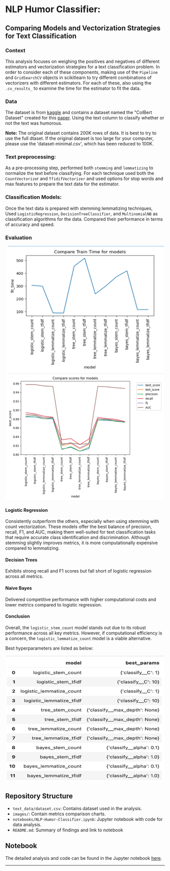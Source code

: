 # NLP Humor Classifier:
## Comparing Models and Vectorization Strategies for Text Classification

### Context

This analysis focuses on weighing the positives and negatives of different estimators and vectorization strategies for a text classification problem.  In order to consider each of these components, making use of the `Pipeline` and `GridSearchCV` objects in scikitlearn to try different combinations of vectorizers with different estimators.  For each of these, also using the `.cv_results_` to examine the time for the estimator to fit the data.

### Data

The dataset is from [kaggle](https://www.kaggle.com/datasets/deepcontractor/200k-short-texts-for-humor-detection) and contains a dataset named the "ColBert Dataset" created for this [paper](https://arxiv.org/pdf/2004.12765.pdf). Using the text column to classify whether or not the text was humorous. 

**Note:** The original dataset contains 200K rows of data. It is best to try to use the full dtaset. If the original dataset is too large for your computer, please use the 'dataset-minimal.csv', which has been reduced to 100K.

### Text preprocessing:

As a pre-processing step, performed both `stemming` and `lemmatizing` to normalize the text before classifying. For each technique used both the `CountVectorize`r and `TfidifVectorizer` and used options for stop words and max features to prepare the text data for the estimator.

### Classification Models:

Once the text data is prepared with stemming lemmatizing techniques, Used `LogisticRegression`, `DecisionTreeClassifier`, and `MultinomialNB` as classification algorithms for the data. Compared their performance in terms of accuracy and speed.

### Evaluation

<div align="center">
    <img src="https://github.com/mitbans/NLP-Humor-Classifier/blob/main/images/comparingtraintime.png" width="500" height="400" alt="Image 1">
    <img src="https://github.com/mitbans/NLP-Humor-Classifier/blob/main/images/comparinfgscores.png" width="500" height="400" alt="Image 2">
</div>


#### Logistic Regression 
Consistently outperform the others, especially when using stemming with count vectorization. These models offer the best balance of precision, recall, F1, and AUC, making them well-suited for text classification tasks that require accurate class identification and discrimination. Although stemming slightly improves metrics, it is more computationally expensive compared to lemmatizing.

#### Decision Trees 
Exhibits strong recall and F1 scores but fall short of logistic regression across all metrics.

#### Naive Bayes 
Delivered competitive performance with higher computational costs and lower metrics compared to logistic regression.

#### Conclusion
Overall, the `logistic_stem_count` model stands out due to its robust performance across all key metrics. However, if computational efficiency is a concern, the `logistic_lemmatize_count` model is a viable alternative.

Best hyperparameters are listed as below:

<div align="center">
    <img src="https://github.com/mitbans/NLP-Humor-Classifier/blob/main/images/bestparams.png" width="500" height="400">
</div>

## Repository Structure
- <code>text_data/dataset.csv</code>: Contains dataset used in the analysis.
- <code>images/</code>: Contain metrics comparison charts.
- <code>notebooks/NLP-Humor-Classifier.ipynb</code>: Jupyter notebook with code for data analysis.
- <code>README.md</code>: Summary of findings and link to notebook

## Notebook
The detailed analysis and code can be found in the Jupyter notebook <a href="[https://github.com/mitbans/NLP-Humor-Classifier/blob/main/notebooks/NLP-Humor-Classifier.ipynb">here</a>.

---

